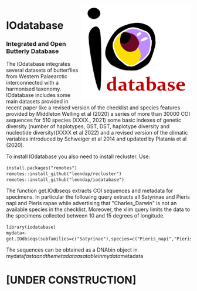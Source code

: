 <img src="https://github.com/leondap/images/blob/main/io_database.png?raw=true" width="300" img align="right">

# IOdatabase
### Integrated and Open Butterly Database

The IOdatabase integrates several datasets of butterflies from Western Palaearctic interconnected with a harmonised taxonomy. IOdatabase includes some main datasets provided in recent paper like a revised version of the checklist and species features provided by Middleton Welling et al (2020) a series of more than 30000 COI sequences for 510 species (XXXX., 2021) some basic indexes of genetic diversity (number of haplotypes, GST, DST, haplotype diversity and nucleotide diversity)(XXXX et al 2022) and a revised version of the climatic variables introduced by Schweiger et al 2014 and updated by Platania et al (2020).


To install IOdatabase you also need to install recluster. Use:
```
install.packages("remotes")
remotes::install_github("leondap/recluster")
remotes::install_github("leondap/iodatabase")
```

The function get.IOdbseqs extracts COI sequences and metadata for specimens. In particular the following query extracts all Satyrinae and Pieris napi and Pieris rapae while advertising that "Charles_Darwin" is not an available species in the checklist. Moreover, the xlim query limits the data to the specimens collected between 10 and 15 degrees of longitude.

```
library(iodatabase)
mydata<-get.IOdbseqs(subfamilies=c("Satyrinae"),species=c("Pieris_napi","Pieris_rapae","Charles_Darwin"),xlim=c(10,15))
```

The sequences can be obtained as a DNAbin object in mydata$fasta and the metadata as a table in mydata$metadata

# [UNDER CONSTRUCTION]
